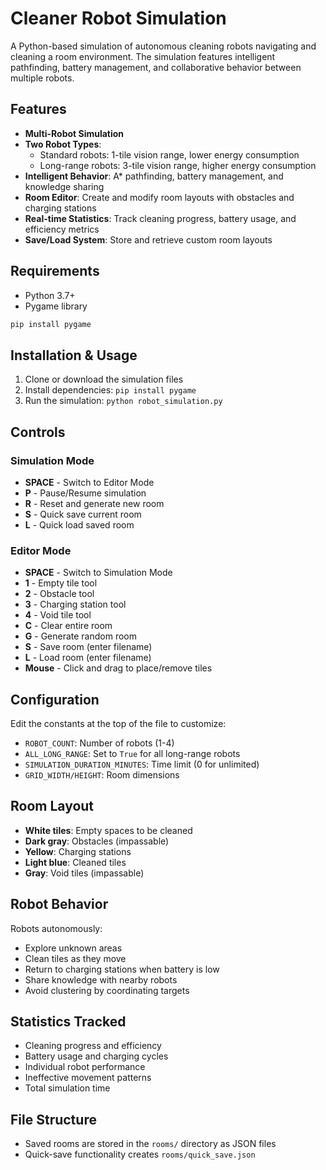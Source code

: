 # Cleaner Robot Simulation

A Python-based simulation of autonomous cleaning robots navigating and cleaning a room environment. The simulation features intelligent pathfinding, battery management, and collaborative behavior between multiple robots.

## Features

- **Multi-Robot Simulation**
- **Two Robot Types**:
  - Standard robots: 1-tile vision range, lower energy consumption
  - Long-range robots: 3-tile vision range, higher energy consumption
- **Intelligent Behavior**: A* pathfinding, battery management, and knowledge sharing
- **Room Editor**: Create and modify room layouts with obstacles and charging stations
- **Real-time Statistics**: Track cleaning progress, battery usage, and efficiency metrics
- **Save/Load System**: Store and retrieve custom room layouts

## Requirements

- Python 3.7+
- Pygame library

```bash
pip install pygame
```

## Installation & Usage

1. Clone or download the simulation files
2. Install dependencies: `pip install pygame`
3. Run the simulation: `python robot_simulation.py`

## Controls

### Simulation Mode
- **SPACE** - Switch to Editor Mode
- **P** - Pause/Resume simulation
- **R** - Reset and generate new room
- **S** - Quick save current room
- **L** - Quick load saved room

### Editor Mode
- **SPACE** - Switch to Simulation Mode
- **1** - Empty tile tool
- **2** - Obstacle tool
- **3** - Charging station tool
- **4** - Void tile tool
- **C** - Clear entire room
- **G** - Generate random room
- **S** - Save room (enter filename)
- **L** - Load room (enter filename)
- **Mouse** - Click and drag to place/remove tiles

## Configuration

Edit the constants at the top of the file to customize:

- `ROBOT_COUNT`: Number of robots (1-4)
- `ALL_LONG_RANGE`: Set to `True` for all long-range robots
- `SIMULATION_DURATION_MINUTES`: Time limit (0 for unlimited)
- `GRID_WIDTH/HEIGHT`: Room dimensions

## Room Layout

- **White tiles**: Empty spaces to be cleaned
- **Dark gray**: Obstacles (impassable)
- **Yellow**: Charging stations
- **Light blue**: Cleaned tiles
- **Gray**: Void tiles (impassable)

## Robot Behavior

Robots autonomously:
- Explore unknown areas 
- Clean tiles as they move
- Return to charging stations when battery is low
- Share knowledge with nearby robots
- Avoid clustering by coordinating targets

## Statistics Tracked

- Cleaning progress and efficiency
- Battery usage and charging cycles
- Individual robot performance
- Ineffective movement patterns
- Total simulation time

## File Structure

- Saved rooms are stored in the `rooms/` directory as JSON files
- Quick-save functionality creates `rooms/quick_save.json`
